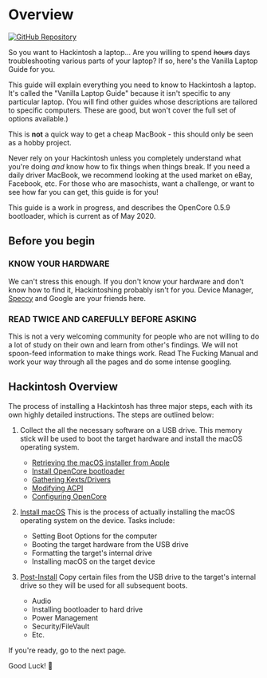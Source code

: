 # Overview

[![GitHub Repository](https://img.shields.io/badge/GitHub-vanilla--laptop--guide-blue?style=flat-square&logo=github)](https://github.com/dortania/vanilla-laptop-guide)

So you want to Hackintosh a laptop...
Are you willing to spend ~~hours~~ days troubleshooting various parts of your laptop?
If so, here's the Vanilla Laptop Guide for you.

This guide will explain everything you need to know to Hackintosh a laptop.
It's called the "Vanilla Laptop Guide" because it isn't specific to any particular laptop.
(You will find other guides whose descriptions are tailored to specific computers.
These are good, but won't cover the full set of options available.)

This is **not** a quick way to get a cheap MacBook -
this should only be seen as a hobby project.

Never rely on your Hackintosh unless you completely understand what you're doing
*and* know how to fix things when things break.
If you need a daily driver MacBook, we recommend looking at the used market on eBay, Facebook, etc.
For those who are masochists, want a challenge, or want to see how far you can get, this guide is for you!

This guide is a work in progress, and describes the OpenCore 0.5.9 bootloader,
which is current as of May 2020.

## Before you begin

### **KNOW YOUR HARDWARE**

We can't stress this enough. If you don't know your hardware and don't know how to find it, Hackintoshing probably isn't for you. Device Manager, [Speccy](https://www.ccleaner.com/speccy) and Google are your friends here.

### **READ TWICE AND CAREFULLY BEFORE ASKING**

This is not a very welcoming community for people who are not willing to do a lot of study on their own and learn from other's findings.
We will not spoon-feed information to make things work.
Read The Fucking Manual and work your way through all the pages and do some intense googling.

## Hackintosh Overview

The process of installing a Hackintosh has three major steps,
each with its own highly detailed instructions.
The steps are outlined below:

1. Collect the all the necessary software on a USB drive.
This memory stick will be used to boot the target hardware
and install the macOS operating system.

   * [Retrieving the macOS installer from Apple](/preparations/installer-overview.md)
   * [Install OpenCore bootloader](/preparations/opencore-efi.md)
   * [Gathering Kexts/Drivers](/OpenCore/ktext.md)
   * [Modifying ACPI](https://dortania.github.io/Getting-Started-With-ACPI/)
   * [Configuring OpenCore](/OpenCore/config.md)

2. [Install macOS](/installation/installation-process.md) This is the process of actually installing the macOS operating system on the device.
Tasks include:

   * Setting Boot Options for the computer
   * Booting the target hardware from the USB drive
   * Formatting the target's internal drive
   * Installing macOS on the target device

3. [Post-Install](/post-install/)
Copy certain files from the USB drive to the target's
internal drive so they will be used for all subsequent boots.

   * Audio
   * Installing bootloader to hard drive
   * Power Management
   * Security/FileVault
   * Etc.

If you're ready, go to the next page.

Good Luck! 🎊
